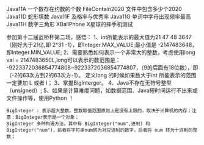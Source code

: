 Java11A 一个数存在约数的个数
FileContain2020 文件中包含多少个2020
Java11D 蛇形填数
Java11F 及格率与优秀率
Java11G 单词中字母出现频率最高
Java11H 数字三角形
XBallPhone X星球的摔手机测试


参加第十二届蓝桥杯第二场，感悟：
    1、int所能表示的最大值为21 47 48 3647（刚好大于21亿,即 2^31 -1），即Integer.MAX_VALUE;最小值是 -2147483648，即Integer.MIN_VALUE;
    2、需要熟悉如何表示一个非常大的整数，考虑使用long val = 2147483650L,long可以表示的数范围是：
        -9223372036854774808~9223372036854774807，（9的后面有18位数），即（-2的63次方到2的63次方-1）。
        定义long 的时候如果数大于int 所能表示的范围一定要加 L 或者 l；
    3、掌握BigInterger。
    4、Java不存在无符号整型（unsigned）;
    5、如果是计算难度问题，如数据范围、Java短时间运行不出来或文件操作等，使用Python ！
    
    BigInteger : 表示超大整数。整数取值范围原则上是没有上限的，取决于计算机的内存；注意：BigInteger表示是一个对象；
    BigInteger 多种构造方法，其中有 BigInteger("num",进制) 和 BigInteger("num")，前者将字符串num转为对应进制的数字，后者将 num 转为十进制的整数；
    